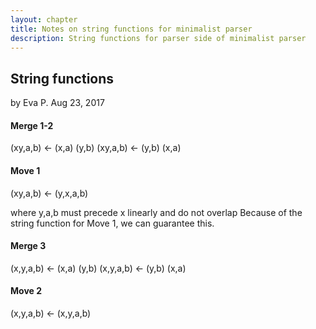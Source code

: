 ```yaml
---
layout: chapter
title: Notes on string functions for minimalist parser
description: String functions for parser side of minimalist parser
---
```


## String functions
by Eva P. Aug 23, 2017

#### Merge 1-2
(xy,a,b) <- (x,a) (y,b)
(xy,a,b) <- (y,b) (x,a)
#### Move 1
(xy,a,b) <- (y,x,a,b)

where y,a,b must precede x linearly and do not overlap
Because of the string function for Move 1, we can guarantee this.
#### Merge 3
(x,y,a,b) <- (x,a) (y,b)
(x,y,a,b) <- (y,b) (x,a)
#### Move 2
(x,y,a,b) <- (x,y,a,b)
